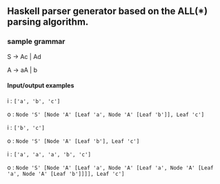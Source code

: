 ## Haskell parser generator based on the ALL(*) parsing algorithm.

### sample grammar

S -> Ac | Ad

A -> aA | b

#### Input/output examples

i : `['a', 'b', 'c']`

o : `Node 'S' [Node 'A' [Leaf 'a', Node 'A' [Leaf 'b']], Leaf 'c']`


i : `['b', 'c']`

o : `Node 'S' [Node 'A' [Leaf 'b'], Leaf 'c']`


i : `['a', 'a', 'a', 'b', 'c']`

o : `Node 'S' [Node 'A' [Leaf 'a', Node 'A' [Leaf 'a', Node 'A' [Leaf 'a', Node 'A' [Leaf 'b']]]], Leaf 'c']`